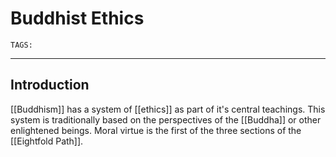 # Buddhist Ethics
`TAGS:` 

---
## Introduction
[[Buddhism]] has a system of [[ethics]] as part of it's central teachings. This system is traditionally based on the perspectives of the [[Buddha]] or other enlightened beings. Moral virtue is the first of the three sections of the [[Eightfold Path]]. 